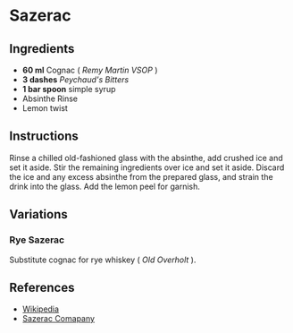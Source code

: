 # Sazerac

## Ingredients

* **60 ml** Cognac ( *Remy Martin VSOP* )
* **3 dashes** *Peychaud's Bitters*
* **1 bar spoon** simple syrup
* Absinthe Rinse
* Lemon twist

## Instructions

Rinse a chilled old-fashioned glass with the absinthe, add crushed ice and set
it aside. Stir the remaining ingredients over ice and set it aside. Discard the
ice and any excess absinthe from the prepared glass, and strain the drink into
the glass. Add the lemon peel for garnish.

## Variations

### Rye Sazerac

Substitute cognac for rye whiskey ( *Old Overholt* ).

## References

* [Wikipedia](http://en.wikipedia.org/wiki/Sazerac)
* [Sazerac Comapany](http://www.sazerac.com/cocktail.aspx)
